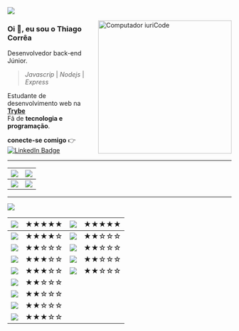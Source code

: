 <!-- <p align="left"> <img src="https://komarev.com/ghpvc/?username=tcorrea&label=Profile%20views&color=0e75b6&style=flat" alt="tcorrea" color=0D76A8  color=0e75b6/></p>-->

![](https://komarev.com/ghpvc/?username=tcorrea&label=Profile%20views&color=6272a4&style=flat-square)

<img src="https://raw.githubusercontent.com/MicaelliMedeiros/micaellimedeiros/master/image/computer-illustration.png" min-width="300px" max-width="300px" width="300px" align="right" alt="Computador iuriCode">

### Oi 👋, eu sou o <b> Thiago Corrêa</b>

Desenvolvedor back-end Júnior.

> _Javascrip_ | _Nodejs_ | _Express_

Estudante de desenvolvimento web na **[Trybe](https://www.betrybe.com/)** <br>
Fã de **tecnologia e programação**.

**conecte-se comigo** :point_right: [![LinkedIn Badge](https://img.shields.io/badge/LinkedIn-Profile-informational?style=flat-square&logo=linkedin&logoColor=white&color=ffb86c)](https://www.linkedin.com/in/thiago-de-carvalho-correa/)

---

<!-- ![](https://img.shields.io/badge/✔️LEARNIG-informational?style=flat-square&logoColor=white&color=ffb86c) -->

<!-- ## 🚀 O que eu estou estudando ![](https://img.shields.io/badge/Backend-informational?style=flat-square&logoColor=white&color=8be9fd) -->

<!-- ![](https://img.shields.io/badge/Code-Python-informational?style=flat-square&logo=Python&logoColor=white&color=blueviolet) -->

| ![](https://img.shields.io/badge/✔️LEARNIG-informational?style=flat-square&logoColor=white&color=ffb86c)                   | ![](https://img.shields.io/badge/✔️NEXT-informational?style=flat-square&logoColor=white&color=ffb86c)              |
| -------------------------------------------------------------------------------------------------------------------------- | ------------------------------------------------------------------------------------------------------------------ |
| ![](https://img.shields.io/badge/Code-Python-informational?style=flat-square&logo=Python&logoColor=white&color=blueviolet) | ![](https://img.shields.io/badge/Code-GO-informational?style=flat-square&logo=GO&logoColor=white&color=blueviolet) |

---

![](https://img.shields.io/badge/✔️SKILLS-informational?style=flat-square&logoColor=white&color=ffb86c)

| ![](https://img.shields.io/badge/Backend-informational?style=flat-square&logoColor=white&color=8be9fd)                             | ★★★★★ | ![](https://img.shields.io/badge/Frontend-informational?style=flat-square&logoColor=white&color=8be9fd)                            | ★★★★★ |
| ---------------------------------------------------------------------------------------------------------------------------------- | ----- | ---------------------------------------------------------------------------------------------------------------------------------- | ----- |
| ![](https://img.shields.io/badge/Code-JavaScript-informational?style=flat-square&logo=JavaScript&logoColor=white&color=blueviolet) | ★★★★☆ | ![](https://img.shields.io/badge/Code-React-informational?style=flat-square&logo=React&logoColor=white&color=blueviolet)           | ★★☆☆☆ |
| ![](https://img.shields.io/badge/Code-TypeScript-informational?style=flat-square&logo=TypeScript&logoColor=white&color=blueviolet) | ★★☆☆☆ | ![](https://img.shields.io/badge/Code-JavaScript-informational?style=flat-square&logo=JavaScript&logoColor=white&color=blueviolet) | ★★☆☆☆ |
| ![](https://img.shields.io/badge/Code-Node.js-informational?style=flat-square&logo=Node.js&logoColor=white&color=blueviolet)       | ★★★☆☆ | ![](https://img.shields.io/badge/Code-HTML5-informational?style=flat-square&logo=HTML5&logoColor=white&color=blueviolet)           | ★★☆☆☆ |
| ![](https://img.shields.io/badge/Code-Espress-informational?style=flat-square&logo=Express&logoColor=white&color=blueviolet)       | ★★★☆☆ | ![](https://img.shields.io/badge/Style-CSS-informational?style=flat-square&logo=css3&logoColor=white&color=blueviolet)             | ★★☆☆☆ |
| ![](https://img.shields.io/badge/Code-Docker-informational?style=flat-square&logo=Docker&logoColor=white&color=blueviolet)         | ★★☆☆☆ |                                                                                                                                    |       |
| ![](https://img.shields.io/badge/Code-Mongodb-informational?style=flat-square&logo=Mongodb&logoColor=white&color=blueviolet)       | ★★☆☆☆ |                                                                                                                                    |       |
| ![](https://img.shields.io/badge/Code-Mysql-informational?style=flat-square&logo=Mysql&logoColor=white&color=blueviolet)           | ★★☆☆☆ |                                                                                                                                    |       |
| ![](https://img.shields.io/badge/Code-Git-informational?style=flat-square&logo=Git&logoColor=white&color=blueviolet)               | ★★★☆☆ |                                                                                                                                    |       |

<!--
| Paragraph   | Text        | Paragraph   | Text        |-->

<!-- ![](https://img.shields.io/badge/Frontend-informational?style=flat-square&logoColor=white&color=8be9fd)-->

<!--

![Anurag's GitHub stats](https://github-readme-stats.vercel.app/api?username=tcorrea&count_private=true&show_icons=true&theme=dracula)

[![GitHub Streak](https://github-readme-streak-stats.herokuapp.com?user=tcorrea&theme=dracula)](https://git.io/streak-stats)

[![Top Langs](https://github-readme-stats.vercel.app/api/top-langs/?username=tcorrea&count_private=true&show_icons=true&theme=dracula&layout=compact)](https://github.com/anuraghazra/github-readme-stats)
-->
